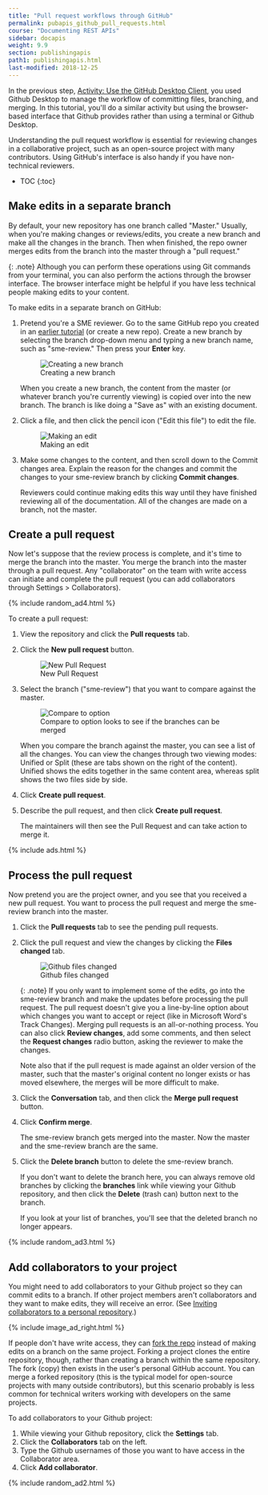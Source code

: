 ```yaml
---
title: "Pull request workflows through GitHub"
permalink: pubapis_github_pull_requests.html
course: "Documenting REST APIs"
sidebar: docapis
weight: 9.9
section: publishingapis
path1: publishingapis.html
last-modified: 2018-12-25
---
```


In the previous step, [Activity: Use the GitHub Desktop Client](pubapis_github_desktop_client.html), you used Github Desktop to manage the workflow of committing files, branching, and merging. In this tutorial, you'll do a similar activity but using the browser-based interface that Github provides rather than using a terminal or Github Desktop.

Understanding the pull request workflow is essential for reviewing changes in a collaborative project, such as an open-source project with many contributors. Using GitHub's interface is also handy if you have non-technical reviewers.

* TOC
{:toc}

## Make edits in a separate branch

By default, your new repository has one branch called "Master." Usually, when you're making changes or reviews/edits, you create a new branch and make all the changes in the branch. Then when finished, the repo owner merges edits from the branch into the master through a "pull request."

{: .note}
Although you can perform these operations using Git commands from your terminal, you can also perform the actions through the browser interface. The browser interface might be helpful if you have less technical people making edits to your content.

To make edits in a separate branch on GitHub:

1. Pretend you're a SME reviewer. Go to the same GitHub repo you created in an [earlier tutorial](pubapis_github_desktop_client.html) (or create a new repo). Create a new branch by selecting the branch drop-down menu and typing a new branch name, such as "sme-review." Then press your **Enter** key.

   <figure><img class="docimage large" src="{{site.media}}/github_sme_review.png" alt="Creating a new branch" /><figcaption>Creating a new branch</figcaption></figure>

	 When you create a new branch, the content from the master (or whatever branch you're currently viewing) is copied over into the new branch. The branch is like doing a "Save as" with an existing document.

2. Click a file, and then click the pencil icon ("Edit this file") to edit the file.

   <figure><img class="docimage large" src="{{site.media}}/github_making_branch_edits.png" alt="Making an edit" /><figcaption>Making an edit</figcaption></figure>

3. Make some changes to the content, and then scroll down to the Commit changes area. Explain the reason for the changes and commit the changes to your sme-review branch by clicking **Commit changes**.

	 Reviewers could continue making edits this way until they have finished reviewing all of the documentation. All of the changes are made on a branch, not the master.

## Create a pull request

Now let's suppose that the review process is complete, and it's time to merge the branch into the master. You merge the branch into the master through a pull request. Any "collaborator" on the team with write access can initiate and complete the pull request (you can add collaborators through Settings > Collaborators).

{% include random_ad4.html %}

To create a pull request:

1. View the repository and click the **Pull requests** tab.
2. Click the **New pull request** button.

   <figure><img class="docimage large" src="{{site.media}}/github_new_pull_request.png" alt="New Pull Request" /><figcaption>New Pull Request</figcaption></figure>

3. Select the branch ("sme-review") that you want to compare against the master.

   <figure><img class="docimage large" src="{{site.media}}/github_compare_to.png" alt="Compare to option" /><figcaption>Compare to option looks to see if the branches can be merged</figcaption></figure>

	 When you compare the branch against the master, you can see a list of all the changes. You can view the changes through two viewing modes: Unified or Split (these are tabs shown on the right of the content). Unified shows the edits together in the same content area, whereas split shows the two files side by side.

4. Click **Create pull request**.
5. Describe the pull request, and then click **Create pull request**.

   The maintainers will then see the Pull Request and can take action to merge it.

{% include ads.html %}

## Process the pull request

Now pretend you are the project owner, and you see that you received a new pull request. You want to process the pull request and merge the sme-review branch into the master.

1. Click the **Pull requests** tab to see the pending pull requests.
2. Click the pull request and view the changes by clicking the **Files changed** tab.

   <figure><img class="docimage large" src="{{site.media}}/github_files_changed.png" alt="Github files changed" /><figcaption>Github files changed</figcaption></figure>

	 {: .note}
   If you only want to implement some of the edits, go into the sme-review branch and make the updates before processing the pull request. The pull request doesn't give you a line-by-line option about which changes you want to accept or reject (like in Microsoft Word's Track Changes). Merging pull requests is an all-or-nothing process. You can also click **Review changes**, add some comments, and then select the **Request changes** radio button, asking the reviewer to make the changes.

	 Note also that if the pull request is made against an older version of the master, such that the master's original content no longer exists or has moved elsewhere, the merges will be more difficult to make.

3. Click the **Conversation** tab, and then click the **Merge pull request** button.
4. Click **Confirm merge**.

	 The sme-review branch gets merged into the master. Now the master and the sme-review branch are the same.

5. Click the **Delete branch** button to delete the sme-review branch.

	 If you don't want to delete the branch here, you can always remove old branches by clicking the **branches** link while viewing your Github repository, and then click the **Delete** (trash can) button next to the branch.

	 If you look at your list of branches, you'll see that the deleted branch no longer appears.

{% include random_ad3.html %}

## Add collaborators to your project

You might need to add collaborators to your Github project so they can commit edits to a branch. If other project members aren't collaborators and they want to make edits, they will receive an error. (See [Inviting collaborators to a personal repository](https://help.github.com/articles/inviting-collaborators-to-a-personal-repository/).)

{% include image_ad_right.html %}

If people don't have write access, they can [fork the repo](https://help.github.com/articles/fork-a-repo/) instead of making edits on a branch on the same project. Forking a project clones the entire repository, though, rather than creating a branch within the same repository. The fork (copy) then exists in the user's personal GitHub account. You can merge a forked repository (this is the typical model for open-source projects with many outside contributors), but this scenario probably is less common for technical writers working with developers on the same projects.

To add collaborators to your Github project:

1. While viewing your Github repository, click the **Settings** tab.
2. Click the **Collaborators** tab on the left.
3. Type the Github usernames of those you want to have access in the Collaborator area.
4. Click **Add collaborator**.

{% include random_ad2.html %}
